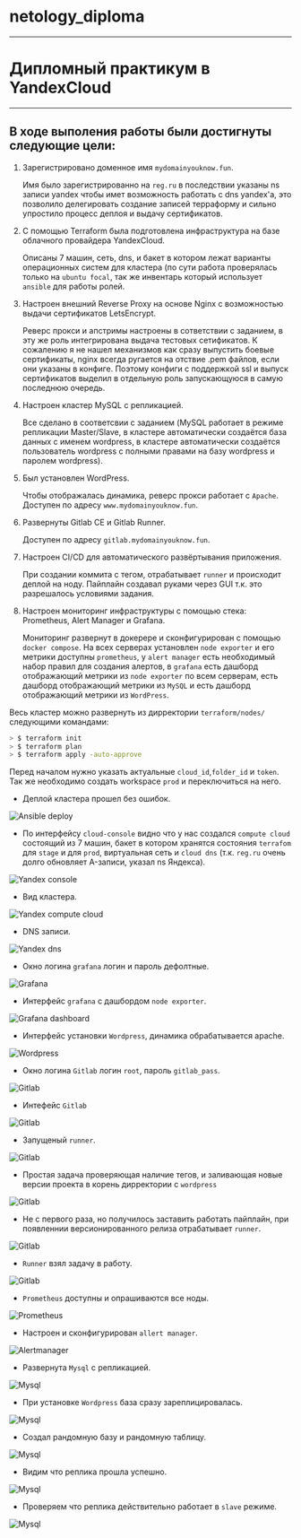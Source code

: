 # netology_diploma

------

# Дипломный практикум в YandexCloud

------

## В ходе выполения работы были достигнуты следующие цели:

1. Зарегистрировано доменное имя `mydomainyouknow.fun`.

    Имя было зарегистрированно на `reg.ru` в последствии указаны ns записи yandex чтобы имет возможность работать с dns yandex'a, это позволило делегировать создание записей терраформу и сильно упростило процесс деплоя и выдачу сертификатов.
    
2. C помощью Terraform была подготовлена инфраструктура на базе облачного провайдера YandexCloud.

    Описаны 7 машин, сеть, dns, и бакет в котором лежат варианты операционных систем для кластера (по сути работа проверялась только на `ubuntu focal`, так же инвентарь который использует `ansible` для работы ролей. 

4. Настроен внешний Reverse Proxy на основе Nginx с возможностью выдачи сертификатов LetsEncrypt.

    Реверс прокси и апстримы настроены в сответствии с заданием, в эту же роль интегрирована выдача тестовых сетификатов. К сожалению я не нашел механизмов как сразу выпустить боевые сертификаты, nginx всегда ругается на отствие .pem файлов, если они указаны в конфиге. Поэтому конфиги с поддержкой ssl и выпуск сертификатов выделил в отдельную роль запускающуюся в самую последнюю очередь. 

6. Настроен кластер MySQL с репликацией.

    Все сделано в соответсвии с заданием (MySQL работает в режиме репликации Master/Slave,
в кластере автоматически создаётся база данных c именем wordpress, в кластере автоматически создаётся пользователь wordpress с полными правами на базу wordpress и паролем wordpress).

8. Был установлен WordPress.

    Чтобы отображалась динамика, реверс прокси работает с `Apache`. Доступен по адресу `www.mydomainyouknow.fun`.

9. Развернуты Gitlab CE и Gitlab Runner.

    Доступен по адресу `gitlab.mydomainyouknow.fun`.

11. Настроен CI/CD для автоматического развёртывания приложения.

    При создании коммита с тегом, отрабатывает `runner` и происходит деплой на ноду. Пайплайн создавал руками через GUI т.к. это разрешалось условиями задания. 

13. Настроен мониторинг инфраструктуры с помощью стека: Prometheus, Alert Manager и Grafana.

    Мониторинг развернут в докерере и сконфигурирован с помощью `docker compose`. На всех серверах установлен `node exporter` и его метрики доступны `prometheus`, у `alert manager` есть необходимый набор правил для создания алертов, в `grafana` есть дашборд отображающий метрики из `node exporter` по всем серверам, есть дашборд отображающий метрики из `MySQL` и есть дашборд отображающий метрики из `WordPress`.


Весь кластер можно развернуть из дирректории `terraform/nodes/` следующими командами:

```bash 
> $ terraform init
> $ terraform plan
> $ terraform apply -auto-approve
```

Перед началом нужно указать актуальные `cloud_id`,`folder_id` и `token`. 
Так же необходимо создать workspace `prod` и переключиться на него. 


* Деплой кластера прошел без ошибок.

![Ansible deploy](https://github.com/L1qu1dVacuum/netology_diploma/blob/master/src/01_deploy_01.png)

* По интерфейсу `cloud-console` видно что у нас создался `compute cloud` состоящий из 7 машин, бакет в котором хранятся состояния `terrafom` для `stage` и для `prod`, виртуальная сеть и `cloud dns` (т.к. `reg.ru` очень долго обновляет A-записи, указал ns Яндекса).

![Yandex console](https://github.com/L1qu1dVacuum/netology_diploma/blob/master/src/02_console_01.png)

* Вид кластера.

![Yandex compute cloud](https://github.com/L1qu1dVacuum/netology_diploma/blob/master/src/03_compute_cloud_01.png)

* DNS записи.

![Yandex dns](https://github.com/L1qu1dVacuum/netology_diploma/blob/master/src/04_dns_01.png)

* Окно логина `grafana` логин и пароль дефолтные.

![Grafana](https://github.com/L1qu1dVacuum/netology_diploma/blob/master/src/05_grafana_01.png)

* Интерфейс `grafana` с дашбордом `node exporter`.

![Grafana dashboard](https://github.com/L1qu1dVacuum/netology_diploma/blob/master/src/05_grafana_02.png)

* Интерфейс установки `Wordpress`, динамика обрабатывается apache.

![Wordpress](https://github.com/L1qu1dVacuum/netology_diploma/blob/master/src/06_wordpress_01.png)

* Окно логина `Gitlab` логин `root`, пароль `gitlab_pass`.

![Gitlab](https://github.com/L1qu1dVacuum/netology_diploma/blob/master/src/08_gitlab_01.png)

* Интефейс `Gitlab`

![Gitlab](https://github.com/L1qu1dVacuum/netology_diploma/blob/master/src/08_gitlab_02.png)

* Запущеный `runner`.

![Gitlab](https://github.com/L1qu1dVacuum/netology_diploma/blob/master/src/08_gitlab_03.png)

* Простая задача проверяющая наличие тегов, и заливающая новые версии проекта в корень дирректории с `wordpress`

![Gitlab](https://github.com/L1qu1dVacuum/netology_diploma/blob/master/src/08_gitlab_04.png)

* Не с первого раза, но получилось заставить работать пайплайн, при появленнии версионированного релиза отрабатывает `runner`.

![Gitlab](https://github.com/L1qu1dVacuum/netology_diploma/blob/master/src/08_gitlab_05.png)

* `Runner` взял задачу в работу.

![Gitlab](https://github.com/L1qu1dVacuum/netology_diploma/blob/master/src/08_gitlab_06.png)

* `Prometheus` доступны и опрашиваются все ноды.

![Prometheus](https://github.com/L1qu1dVacuum/netology_diploma/blob/master/src/09_prometheus_01.png)

* Настроен и сконфигурирован `allert manager`.

![Alertmanager](https://github.com/L1qu1dVacuum/netology_diploma/blob/master/src/10_alertmanager_01.png)

* Развернута `Mysql` с репликацией.

![Mysql](https://github.com/L1qu1dVacuum/netology_diploma/blob/master/src/11_mysql_01.png)

* При установке `Wordpress` база сразу зареплицировалась. 

![Mysql](https://github.com/L1qu1dVacuum/netology_diploma/blob/master/src/11_mysql_02.png)

* Создал рандомную базу и рандомную таблицу.

![Mysql](https://github.com/L1qu1dVacuum/netology_diploma/blob/master/src/11_mysql_03.png)

* Видим что реплика прошла успешно.

![Mysql](https://github.com/L1qu1dVacuum/netology_diploma/blob/master/src/11_mysql_04.png)

* Проверяем что реплика действительно работает в `slave` режиме.

![Mysql](https://github.com/L1qu1dVacuum/netology_diploma/blob/master/src/11_mysql_05.png)

